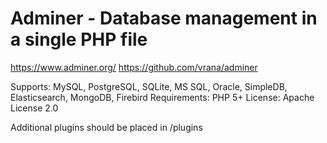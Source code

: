 # Adminer - Database management in a single PHP file
https://www.adminer.org/
https://github.com/vrana/adminer

Supports: MySQL, PostgreSQL, SQLite, MS SQL, Oracle, SimpleDB, Elasticsearch, MongoDB, Firebird
Requirements: PHP 5+
License: Apache License 2.0

Additional plugins should be placed in /plugins
